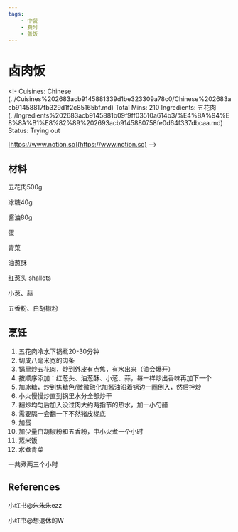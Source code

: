 ```yaml
---
tags:
    - 中餐
    - 费时
    - 盖饭
---
```


# 卤肉饭

<!-
Cuisines: Chinese (../Cuisines%202683acb9145881339d1be323309a78c0/Chinese%202683acb91458817fb329d1f2c85165bf.md)
Total Mins: 210
Ingredients: 五花肉 (../Ingredients%202683acb9145881b09f9ff03510a614b3/%E4%BA%94%E8%8A%B1%E8%82%89%202693acb9145880758fe0d64f337dbcaa.md)
Status: Trying out

[https://www.notion.so](https://www.notion.so) -->

## 材料

五花肉500g

冰糖40g

酱油80g

蛋

青菜

油葱酥

红葱头 shallots

小葱、蒜

五香粉、白胡椒粉

## 烹饪

1. 五花肉冷水下锅煮20-30分钟
2. 切成八毫米宽的肉条
3. 锅里炒五花肉，炒到外皮有点焦，有水出来（油会爆开）
4. 按顺序添加：红葱头、油葱酥、小葱、蒜，每一样炒出香味再加下一个
5. 加冰糖，炒到焦糖色/微微融化加酱油沿着锅边一圈倒入，然后拌炒
6. 小火慢慢炒直到锅里水分全部炒干
7. 翻炒均匀后加入没过肉大约两指节的热水，加一小勺醋
8. 需要隔一会翻一下不然猪皮糊底
9. 加蛋
10. 加少量白胡椒粉和五香粉，中小火煮一个小时
11. 蒸米饭
12. 水煮青菜

一共煮两三个小时

## References

小红书@朱朱朱ezz

小红书@想退休的W